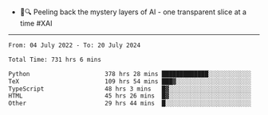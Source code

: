- 🧅🔍 Peeling back the mystery layers of AI - one transparent slice at a time #XAI

---

<!--START_SECTION:waka-->

```txt
From: 04 July 2022 - To: 20 July 2024

Total Time: 731 hrs 6 mins

Python                     378 hrs 28 mins █████████████░░░░░░░░░░░░   51.77 %
TeX                        109 hrs 54 mins ███▓░░░░░░░░░░░░░░░░░░░░░   15.03 %
TypeScript                 48 hrs 3 mins   █▓░░░░░░░░░░░░░░░░░░░░░░░   06.57 %
HTML                       45 hrs 26 mins  █▓░░░░░░░░░░░░░░░░░░░░░░░   06.21 %
Other                      29 hrs 44 mins  █░░░░░░░░░░░░░░░░░░░░░░░░   04.07 %
```

<!--END_SECTION:waka-->
